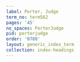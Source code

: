 ```yaml
---
label: Porter, Judge
term_no: term562
pages: '45'
no_spaces: PorterJudge
pid: porterjudge
order: '0780'
layout: generic_index_term
collection: index-headings
---
```

